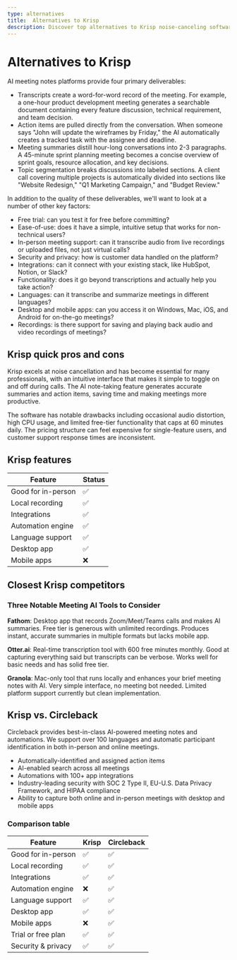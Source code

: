 ```yaml
---
type: alternatives
title:  Alternatives to Krisp  
description: Discover top alternatives to Krisp noise-canceling software and compare features with Circleback to find the best audio enhancement solution for your needs.
---
```


# Alternatives to Krisp    
AI meeting notes platforms provide four primary deliverables:  
  
* Transcripts create a word-for-word record of the meeting. For example, a one-hour product development meeting generates a searchable document containing every feature discussion, technical requirement, and team decision.  
* Action items are pulled directly from the conversation. When someone says "John will update the wireframes by Friday," the AI automatically creates a tracked task with the assignee and deadline.  
* Meeting summaries distill hour-long conversations into 2-3 paragraphs. A 45-minute sprint planning meeting becomes a concise overview of sprint goals, resource allocation, and key decisions.  
* Topic segmentation breaks discussions into labeled sections. A client call covering multiple projects is automatically divided into sections like "Website Redesign," "Q1 Marketing Campaign," and "Budget Review."  
  
In addition to the quality of these deliverables, we'll want to look at a number of other key factors:  
  
* Free trial: can you test it for free before committing?  
* Ease-of-use: does it have a simple, intuitive setup that works for non-technical users?  
* In-person meeting support: can it transcribe audio from live recordings or uploaded files, not just virtual calls?  
* Security and privacy: how is customer data handled on the platform?  
* Integrations: can it connect with your existing stack, like HubSpot, Notion, or Slack?  
* Functionality: does it go beyond transcriptions and actually help you take action?  
* Languages: can it transcribe and summarize meetings in different languages?  
* Desktop and mobile apps: can you access it on Windows, Mac, iOS, and Android for on-the-go meetings?  
* Recordings: is there support for saving and playing back audio and video recordings of meetings?    
## Krisp quick pros and cons    
Krisp excels at noise cancellation and has become essential for many professionals, with an intuitive interface that makes it simple to toggle on and off during calls. The AI note-taking feature generates accurate summaries and action items, saving time and making meetings more productive.

The software has notable drawbacks including occasional audio distortion, high CPU usage, and limited free-tier functionality that caps at 60 minutes daily. The pricing structure can feel expensive for single-feature users, and customer support response times are inconsistent.  
## Krisp features    
Feature                          | Status
--------------------------------|--------
Good for in-person              | ✅
Local recording                 | ✅
Integrations                    | ✅
Automation engine              | ✅
Language support               | ✅
Desktop app                    | ✅
Mobile apps                    | ❌  
## Closest Krisp competitors    
### Three Notable Meeting AI Tools to Consider

**Fathom**: Desktop app that records Zoom/Meet/Teams calls and makes AI summaries. Free tier is generous with unlimited recordings. Produces instant, accurate summaries in multiple formats but lacks mobile app.

**Otter.ai**: Real-time transcription tool with 600 free minutes monthly. Good at capturing everything said but transcripts can be verbose. Works well for basic needs and has solid free tier.

**Granola**: Mac-only tool that runs locally and enhances your brief meeting notes with AI. Very simple interface, no meeting bot needed. Limited platform support currently but clean implementation.  
## Krisp vs. Circleback  
Circleback provides best-in-class AI-powered meeting notes and automations. We support over 100 languages and automatic participant identification in both in-person and online meetings.  
  
* Automatically-identified and assigned action items  
* AI-enabled search across all meetings  
* Automations with 100+ app integrations  
* Industry-leading security with SOC 2 Type II, EU-U.S. Data Privacy Framework, and HIPAA compliance  
* Ability to capture both online and in-person meetings with desktop and mobile apps    
### Comparison table  
| Feature | Krisp | Circleback |
|----------|--------|------------|
| Good for in-person | ✅ | ✅ |
| Local recording | ✅ | ✅ |
| Integrations | ✅ | ✅ |
| Automation engine | ❌ | ✅ |
| Language support | ✅ | ✅ |
| Desktop app | ✅ | ✅ |
| Mobile apps | ❌ | ✅ |
| Trial or free plan | ✅ | ✅ |
| Security & privacy | ✅ | ✅ |